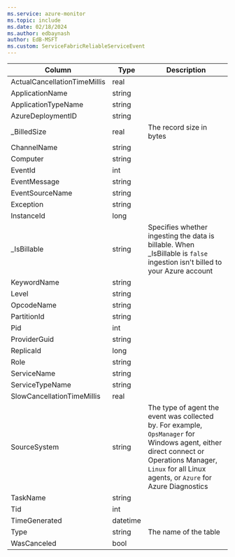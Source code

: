 ```yaml
---
ms.service: azure-monitor
ms.topic: include
ms.date: 02/18/2024
ms.author: edbaynash
author: EdB-MSFT
ms.custom: ServiceFabricReliableServiceEvent
---
```



| Column | Type | Description |
|---|---|---|
| ActualCancellationTimeMillis | real |   |
| ApplicationName | string |   |
| ApplicationTypeName | string |   |
| AzureDeploymentID | string |   |
| _BilledSize | real | The record size in bytes |
| ChannelName | string |   |
| Computer | string |   |
| EventId | int |   |
| EventMessage | string |   |
| EventSourceName | string |   |
| Exception | string |   |
| InstanceId | long |   |
| _IsBillable | string | Specifies whether ingesting the data is billable. When _IsBillable is `false` ingestion isn't billed to your Azure account |
| KeywordName | string |   |
| Level | string |   |
| OpcodeName | string |   |
| PartitionId | string |   |
| Pid | int |   |
| ProviderGuid | string |   |
| ReplicaId | long |   |
| Role | string |   |
| ServiceName | string |   |
| ServiceTypeName | string |   |
| SlowCancellationTimeMillis | real |   |
| SourceSystem | string | The type of agent the event was collected by. For example, `OpsManager` for Windows agent, either direct connect or Operations Manager, `Linux` for all Linux agents, or `Azure` for Azure Diagnostics |
| TaskName | string |   |
| Tid | int |   |
| TimeGenerated | datetime |   |
| Type | string | The name of the table |
| WasCanceled | bool |   |
